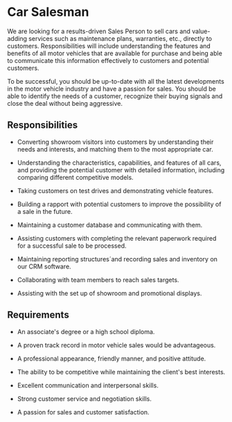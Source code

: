 # Car Salesman

We are looking for a results-driven Sales Person to sell cars and value-adding services such as maintenance plans, warranties, etc., directly to customers. Responsibilities will include understanding the features and benefits of all motor vehicles that are available for purchase and being able to communicate this information effectively to customers and potential customers.

To be successful, you should be up-to-date with all the latest developments in the motor vehicle industry and have a passion for sales. You should be able to identify the needs of a customer, recognize their buying signals and close the deal without being aggressive.

## Responsibilities

* Converting showroom visitors into customers by understanding their needs and interests, and matching them to the most appropriate car.

* Understanding the characteristics, capabilities, and features of all cars, and providing the potential customer with detailed information, including comparing different competitive models.

* Taking customers on test drives and demonstrating vehicle features.

* Building a rapport with potential customers to improve the possibility of a sale in the future.

* Maintaining a customer database and communicating with them.

* Assisting customers with completing the relevant paperwork required for a successful sale to be processed.

* Maintaining reporting structures´and recording sales and inventory on our CRM software.

* Collaborating with team members to reach sales targets.

* Assisting with the set up of showroom and promotional displays.

## Requirements

* An associate's degree or a high school diploma.

* A proven track record in motor vehicle sales would be advantageous.

* A professional appearance, friendly manner, and positive attitude.

* The ability to be competitive while maintaining the client's best interests.

* Excellent communication and interpersonal skills.

* Strong customer service and negotiation skills.

* A passion for sales and customer satisfaction.

